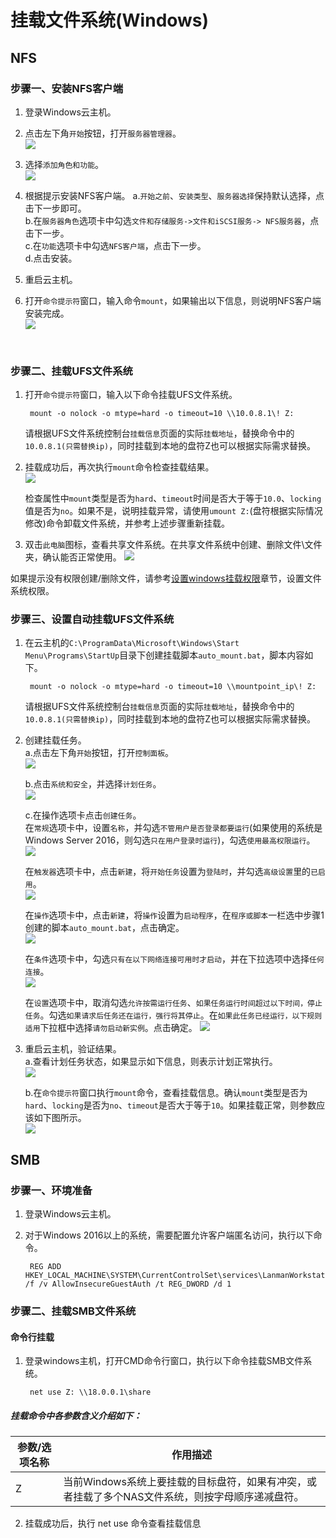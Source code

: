 
# 挂载文件系统(Windows)

## NFS

### 步骤一、安装NFS客户端  
1. 登录Windows云主机。
2. 点击左下角`开始`按钮，打开`服务器管理器`。  
    ![](/images/mount/windows_mount1.png)

3. 选择`添加角色和功能`。  
    ![](/images/mount/windows_mount2.png)

4. 根据提示安装NFS客户端。
    a.`开始之前`、`安装类型`、`服务器选择`保持默认选择，点击下一步即可。  
    b.在`服务器角色`选项卡中勾选`文件和存储服务->文件和iSCSI服务-> NFS服务器`，点击下一步。  
    c.在`功能`选项卡中勾选`NFS客户端`，点击下一步。  
    d.点击安装。  

5. 重启云主机。

6. 打开`命令提示符`窗口，输入命令`mount`，如果输出以下信息，则说明NFS客户端安装完成。  
    ![](/images/mount/windows_mount3.png)

<br/>

### 步骤二、挂载UFS文件系统  
1. 打开`命令提示符`窗口，输入以下命令挂载UFS文件系统。

        mount -o nolock -o mtype=hard -o timeout=10 \\10.0.8.1\! Z:

    请根据UFS文件系统控制台`挂载信息`页面的实际`挂载地址`，替换命令中的`10.0.8.1(只需替换ip)`，同时挂载到本地的盘符Z也可以根据实际需求替换。

2. 挂载成功后，再次执行`mount`命令检查挂载结果。  
    ![](/images/mount/windows_mount4.png)

    检查属性中`mount`类型是否为`hard`、`timeout`时间是否大于等于`10.0`、`locking`值是否为`no`。如果不是，说明挂载异常，请使用`umount Z:`(盘符根据实际情况修改)命令卸载文件系统，并参考上述步骤重新挂载。

3. 双击`此电脑`图标，查看共享文件系统。在共享文件系统中创建、删除文件\文件夹，确认能否正常使用。
    ![](/images/mount/windows_mount5.png)

如果提示没有权限创建/删除文件，请参考[设置windows挂载权限](/ufs/faq?id=如何解决Windows使用文件系统时，提示没有权限的问题？)章节，设置文件系统权限。
<br/>

### 步骤三、设置自动挂载UFS文件系统  

1. 在云主机的`C:\ProgramData\Microsoft\Windows\Start Menu\Programs\StartUp`目录下创建挂载脚本`auto_mount.bat`，脚本内容如下。

        mount -o nolock -o mtype=hard -o timeout=10 \\mountpoint_ip\! Z:

    请根据UFS文件系统控制台`挂载信息`页面的实际`挂载地址`，替换命令中的`10.0.8.1(只需替换ip)`，同时挂载到本地的盘符Z也可以根据实际需求替换。

2. 创建挂载任务。  
    a.点击左下角`开始`按钮，打开`控制面板`。  
    ![](/images/mount/windows_mount6.png)

    b.点击`系统和安全`，并选择`计划任务`。  
    ![](/images/mount/windows_mount7.png)

    c.在操作选项卡点击`创建任务`。  
    在`常规`选项卡中，设置`名称`，并勾选`不管用户是否登录都要运行`(如果使用的系统是Windows Server 2016，则勾选`只在用户登录时运行`)，勾选`使用最高权限运行`。 
    ![](/images/mount/windows_mount8.png)

    在`触发器`选项卡中，点击`新建`，将`开始任务`设置为`登陆时`，并勾选`高级设置`里的`已启用`。  
    ![](/images/mount/windows_mount9.png)

    在`操作`选项卡中，点击`新建`，将`操作`设置为`启动程序`，在`程序或脚本`一栏选中步骤1创建的脚本`auto_mount.bat`，点击确定。  
    ![](/images/mount/windows_mount10.png)

    在`条件`选项卡中，勾选`只有在以下网络连接可用时才启动`，并在下拉选项中选择`任何连接`。  
    ![](/images/mount/windows_mount11.png)

    在`设置`选项卡中，取消勾选`允许按需运行任务`、`如果任务运行时间超过以下时间，停止任务`。勾选`如果请求后任务还在运行，强行将其停止`。在`如果此任务已经运行，以下规则适用`下拉框中选择`请勿启动新实例`。点击确定。
    ![](/images/mount/windows_mount12.png)

3. 重启云主机，验证结果。  
     a.查看计划任务状态，如果显示如下信息，则表示计划正常执行。  
     ![](/images/mount/windows_mount13.png)

     b.在`命令提示符`窗口执行`mount`命令，查看挂载信息。确认`mount`类型是否为`hard`、`locking`是否为`no`、`timeout`是否大于等于`10`。如果挂载正常，则参数应该如下图所示。  
    ![](/images/mount/windows_mount14.png)

## SMB

### 步骤一、环境准备

1. 登录Windows云主机。
2. 对于Windows 2016以上的系统，需要配置允许客户端匿名访问，执行以下命令。

        REG ADD HKEY_LOCAL_MACHINE\SYSTEM\CurrentControlSet\services\LanmanWorkstation\Parameters /f /v AllowInsecureGuestAuth /t REG_DWORD /d 1

### 步骤二、挂载SMB文件系统
#### 命令行挂载

1. 登录windows主机，打开CMD命令行窗口，执行以下命令挂载SMB文件系统。

        net use Z: \\18.0.0.1\share

##### 挂载命令中各参数含义介绍如下：
|参数/选项名称          |作用描述     |
|---------|-----------------------------------------------------------------|
|Z	|当前Windows系统上要挂载的目标盘符，如果有冲突，或者挂载了多个NAS文件系统，则按字母顺序递减盘符。|

2. 挂载成功后，执行 net use 命令查看挂载信息
